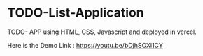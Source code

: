 # TODO-List-Application
TODO- APP using HTML, CSS, Javascript and deployed in vercel.

Here is the Demo Link : https://youtu.be/bDjhSOXl1CY
